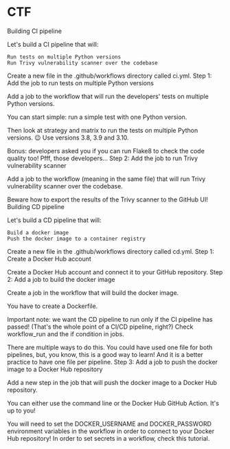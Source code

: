 # CTF
Building CI pipeline

Let's build a CI pipeline that will:

    Run tests on multiple Python versions
    Run Trivy vulnerability scanner over the codebase

Create a new file in the .github/workflows directory called ci.yml.
Step 1: Add the job to run tests on multiple Python versions

Add a job to the workflow that will run the developers' tests on multiple Python versions.

You can start simple: run a simple test with one Python version.

Then look at strategy and matrix to run the tests on multiple Python versions. 😉 Use versions 3.8, 3.9 and 3.10.

Bonus: developers asked you if you can run Flake8 to check the code quality too! Pfff, those developers...
Step 2: Add the job to run Trivy vulnerability scanner

Add a job to the workflow (meaning in the same file) that will run Trivy vulnerability scanner over the codebase.

Beware how to export the results of the Trivy scanner to the GitHub UI!
Building CD pipeline

Let's build a CD pipeline that will:

    Build a docker image
    Push the docker image to a container registry

Create a new file in the .github/workflows directory called cd.yml.
Step 1: Create a Docker Hub account

Create a Docker Hub account and connect it to your GitHub repository.
Step 2: Add a job to build the docker image

Create a job in the workflow that will build the docker image.

You have to create a Dockerfile.

Important note: we want the CD pipeline to run only if the CI pipeline has passed! (That's the whole point of a CI/CD pipeline, right?) Check workflow_run and the if condition in jobs.

There are multiple ways to do this. You could have used one file for both pipelines, but, you know, this is a good way to learn!  And it is a better practice to have one file per pipeline.
Step 3: Add a job to push the docker image to a Docker Hub repository

Add a new step in the job that will push the docker image to a Docker Hub repository.

You can either use the command line or the Docker Hub GitHub Action. It's up to you!

You will need to set the DOCKER_USERNAME and DOCKER_PASSWORD environment variables in the workflow in order to connect to your Docker Hub repository! In order to set secrets in a workflow, check this tutorial.

